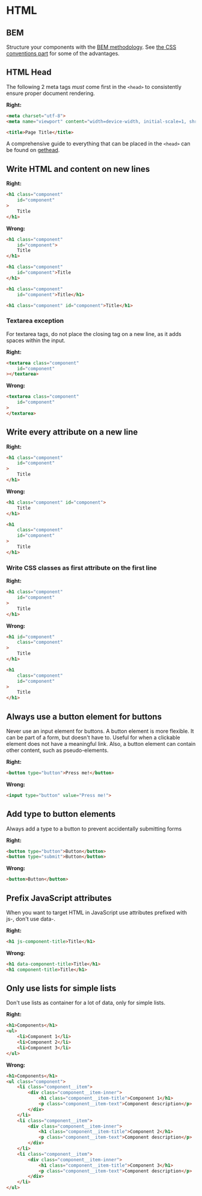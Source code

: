 # HTML

## BEM
Structure your components with the [BEM methodology](https://en.bem.info/method/naming-convention/). See [the CSS conventions part](/css/README.md#selector-names-should-follow-bem-methodology-honed-by-nicolas-gallagher) for some of the advantages.

## HTML Head

The following 2 meta tags *must* come first in the ```<head>``` to consistently ensure proper document rendering.

**Right:**
```html
<meta charset="utf-8">
<meta name="viewport" content="width=device-width, initial-scale=1, shrink-to-fit=no">

<title>Page Title</title>
```

A comprehensive guide to everything that can be placed in the ```<head>``` can be found on [gethead](https://gethead.info/).

## Write HTML and content on new lines

**Right:**
```html
<h1 class="component"
    id="component"
>
    Title
</h1>
```

**Wrong:**
```html
<h1 class="component"
    id="component">
    Title
</h1>

<h1 class="component"
    id="component">Title
</h1>

<h1 class="component"
    id="component">Title</h1>

<h1 class="component" id="component">Title</h1>
```

### Textarea exception
For textarea tags, do not place the closing tag </textarea> on a new line, as it adds spaces within the input.

**Right:**
```html
<textarea class="component"
    id="component"
></textarea>
```

**Wrong:**
```html
<textarea class="component"
    id="component"
>
</textarea>
```

## Write every attribute on a new line

**Right:**
```html
<h1 class="component"
    id="component"
>
    Title
</h1>
```

**Wrong:**
```html
<h1 class="component" id="component">
    Title
</h1>

<h1
    class="component"
    id="component"
>
    Title
</h1>
```

### Write CSS classes as first attribute on the first line

**Right:**
```html
<h1 class="component"
    id="component"
>
    Title
</h1>
```

**Wrong:**
```html
<h1 id="component"
    class="component"
>
    Title
</h1>

<h1
    class="component"
    id="component"
>
    Title
</h1>
```

## Always use a button element for buttons
Never use an input element for buttons. A button element is more flexible. It can be part of a form, but doesn't have to. Useful for when a clickable element does not have a meaningful link. Also, a button element can contain other content, such as pseudo-elements.

**Right:**
```html
<button type="button">Press me!</button>
```

**Wrong:**
```html
<input type="button" value="Press me!">
```

## Add type to button elements
Always add a type to a button to prevent accidentally submitting forms

**Right:**
```html
<button type="button">Button</button>
<button type="submit">Button</button>
```

**Wrong:**
```html
<button>Button</button>
```

## Prefix JavaScript attributes
When you want to target HTML in JavaScript use attributes prefixed with js-, don't use data-.

**Right:**
```html
<h1 js-component-title>Title</h1>
```

**Wrong:**
```html
<h1 data-component-title>Title</h1>
<h1 component-title>Title</h1>
```

## Only use lists for simple lists
Don't use lists as container for a lot of data, only for simple lists.

**Right:**
```html
<h1>Components</h1>
<ul>
    <li>Component 1</li>
    <li>Component 2</li>
    <li>Component 3</li>
</ul>
```

**Wrong:**
```html
<h1>Components</h1>
<ul class="component">
    <li class="component__item">
        <div class="component__item-inner">
            <h1 class="component__item-title">Component 1</h1>
            <p class="component__item-text">Component description</p>
        </div>
    </li>
    <li class="component__item">
        <div class="component__item-inner">
            <h1 class="component__item-title">Component 2</h1>
            <p class="component__item-text">Component description</p>
        </div>
    </li>
    <li class="component__item">
        <div class="component__item-inner">
            <h1 class="component__item-title">Component 3</h1>
            <p class="component__item-text">Component description</p>
        </div>
    </li>
</ul>
```
